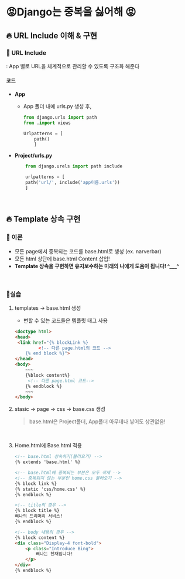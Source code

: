# :rage:Django는 중복을 싫어해 :rage:

## :fire: URL Include 이해 & 구현

### :bell: URL Include

: App 별로 URL을 체계적으로 관리할 수 있도록 구조화 해준다

#### 코드

* **App**

  * App 폴더 내에 urls.py 생성 후,

    ```python
    from django.urls import path
    from .import views
    
    Urlpatterns = [
    	path()
        ]
    ```

* **Project/urls.py**

	``` python
	    from django.urels import path include
	
	    urlpatterns = [
	    path('url/', include('app이름.urls'))
	    ]
	```

​      

## :fire: Template 상속 구현

### :bell: 이론

* 모든 page에서 중복되는 코드를 base.html로 생성 (ex. narverbar)
* 모든 html 상단에 base.html Content 삽입!
* **Template 상속을 구현하면 유지보수하는 미래의 나에게 도움이 됩니다! ^___^** 

​    

### :construction_worker:실습

1. templates → base.html 생성

   * 변할 수 있는 코드들은 템플릿 태그 사용

   ``````html
   <doctype html>
   <head>
   	<link href="{% blockLink %}
            <!-- 다른 page.html의 코드 -->
       {% end block %}">
   </head>
   <body>
       ~~~
       {%block content%}
       	<!-- 다른 page.html 코드-->
       {% endblock %}
       ~~~
   </body>
   ``````

     

2. stasic → page → css → base.css 생성

   >  base.html은 Project폴더, App폴더 아무데나 넣어도 상관없음!

​       

3. Home.html에 Base.html 적용

   ``````html
   <!-- base.html 상속하기(불러오기) -->
   {% extends 'base.html' %}
   
   <!-- base.html에 중복되는 부분은 모두 삭제 -->
   <!-- 중복되지 않는 부분인 home.css 불러오기 -->
   {% block link %}
   {% static 'css/home.css' %}
   {% endblock %}
   
   <!-- title의 경우 -->
   {% block title %}
   삐나의 드리머리 서비스!
   {% endblock %}
   
   <!-- body 내용의 경우 -->
   {% block content %}
   <div class="Display-4 font-bold">
       <p class="Introduce Bing">
           삐나는 천재입니다!
       </p>
   </div>
   {% endblock %}
   ``````

   